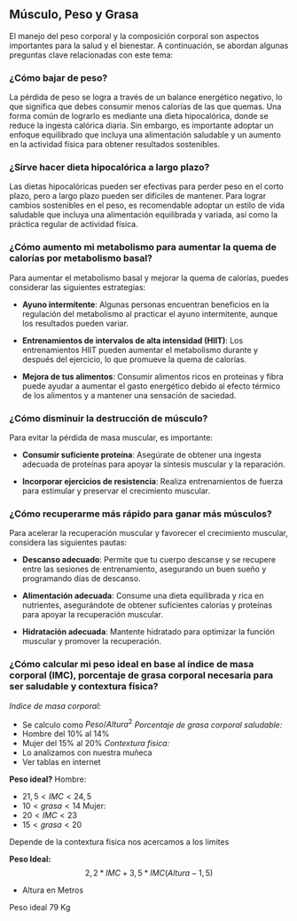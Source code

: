 
## Músculo, Peso y Grasa

El manejo del peso corporal y la composición corporal son aspectos importantes para la salud y el bienestar. A continuación, se abordan algunas preguntas clave relacionadas con este tema:

### ¿Cómo bajar de peso?

La pérdida de peso se logra a través de un balance energético negativo, lo que significa que debes consumir menos calorías de las que quemas. Una forma común de lograrlo es mediante una dieta hipocalórica, donde se reduce la ingesta calórica diaria. Sin embargo, es importante adoptar un enfoque equilibrado que incluya una alimentación saludable y un aumento en la actividad física para obtener resultados sostenibles.

### ¿Sirve hacer dieta hipocalórica a largo plazo?

Las dietas hipocalóricas pueden ser efectivas para perder peso en el corto plazo, pero a largo plazo pueden ser difíciles de mantener. Para lograr cambios sostenibles en el peso, es recomendable adoptar un estilo de vida saludable que incluya una alimentación equilibrada y variada, así como la práctica regular de actividad física.

### ¿Cómo aumento mi metabolismo para aumentar la quema de calorías por metabolismo basal?

Para aumentar el metabolismo basal y mejorar la quema de calorías, puedes considerar las siguientes estrategias:

- **Ayuno intermitente**: Algunas personas encuentran beneficios en la regulación del metabolismo al practicar el ayuno intermitente, aunque los resultados pueden variar.

- **Entrenamientos de intervalos de alta intensidad (HIIT)**: Los entrenamientos HIIT pueden aumentar el metabolismo durante y después del ejercicio, lo que promueve la quema de calorías.

- **Mejora de tus alimentos**: Consumir alimentos ricos en proteínas y fibra puede ayudar a aumentar el gasto energético debido al efecto térmico de los alimentos y a mantener una sensación de saciedad.

### ¿Cómo disminuir la destrucción de músculo?

Para evitar la pérdida de masa muscular, es importante:

- **Consumir suficiente proteína**: Asegúrate de obtener una ingesta adecuada de proteínas para apoyar la síntesis muscular y la reparación.

- **Incorporar ejercicios de resistencia**: Realiza entrenamientos de fuerza para estimular y preservar el crecimiento muscular.

### ¿Cómo recuperarme más rápido para ganar más músculos?

Para acelerar la recuperación muscular y favorecer el crecimiento muscular, considera las siguientes pautas:

- **Descanso adecuado**: Permite que tu cuerpo descanse y se recupere entre las sesiones de entrenamiento, asegurando un buen sueño y programando días de descanso.

- **Alimentación adecuada**: Consume una dieta equilibrada y rica en nutrientes, asegurándote de obtener suficientes calorías y proteínas para apoyar la recuperación muscular.

- **Hidratación adecuada**: Mantente hidratado para optimizar la función muscular y promover la recuperación.

### ¿Cómo calcular mi peso ideal en base al índice de masa corporal (IMC), porcentaje de grasa corporal necesaria para ser saludable y contextura física?

*Indice de masa corporal:*
- Se calculo como $Peso/Altura^2$
*Porcentaje de grasa corporal saludable:* 
- Hombre del 10% al 14%
- Mujer del 15% al 20%
*Contextura fisica:*
- Lo analizamos con nuestra muñeca
- Ver tablas en internet

**Peso ideal?**
Hombre:
- $21,5<IMC<24,5$
- $10<grasa<14$
Mujer:
- $20<IMC<23$
- $15<grasa<20$

Depende de la contextura fisica nos acercamos a los limites

**Peso Ideal:**$$2,2*IMC+3,5*IMC(Altura-1,5)$$
- Altura en Metros

Peso ideal 79 Kg